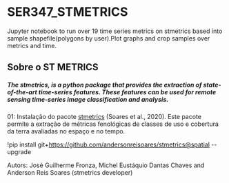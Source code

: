 # SER347_STMETRICS
Jupyter notebook to run over 19 time series metrics on stmetrics based into sample shapefile(polygons by user).Plot graphs and crop samples over metrics and time.

## Sobre o ST METRICS

##### The stmetrics, is a python package that provides the extraction of state-of-the-art time-series features. These features can be used for remote sensing time-series image classification and analysis.

01: Instalação do pacote [stmetrics](https://stmetrics.readthedocs.io/en/latest/index.html) (Soares et al., 2020). Este pacote permite a extração de métricas fenológicas de classes de uso e cobertura da terra avaliadas no espaço e no tempo.

!pip install git+https://github.com/andersonreisoares/stmetrics@spatial --upgrade

Autors: José Guilherme Fronza, Michel Eustáquio Dantas Chaves and Anderson Reis Soares (stmetrics developer)
